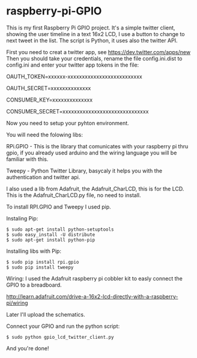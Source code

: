 raspberry-pi-GPIO
=================

This is my first Raspberry Pi GPIO project.
It's a simple twitter client, showing the user timeline in a text 16x2 LCD, I use a button to change to next tweet in the list. 
The script is Python, it uses also the twitter API.

First you need to creat a twitter app, see https://dev.twitter.com/apps/new
Then you should take your credentials, rename the file config.ini.dist to config.ini and enter your twitter app tokens in the file:

OAUTH_TOKEN=xxxxxx-xxxxxxxxxxxxxxxxxxxxxxxxxx

OAUTH_SECRET=xxxxxxxxxxxxxx

CONSUMER_KEY=xxxxxxxxxxxxxx

CONSUMER_SECRET=xxxxxxxxxxxxxxxxxxxxxxxxxxxxxx 

Now you need to setup your pyhton environment. 

You will need the folowing libs: 

RPi.GPIO - This is the library that comunicates with your raspberry pi thru gpio, if you already used arduino and the wiring language you will be familiar with this.

Tweepy - Python Twitter Library, basycaly it helps you with the authentication and twitter api.

I also used a lib from Adafruit, the Adafruit_CharLCD, this is for the LCD. This is the Adafruit_CharLCD.py file, no need to install.

To install RPI.GPIO and Tweepy I used pip.

Instaling Pip:

    $ sudo apt-get install python-setuptools
    $ sudo easy_install -U distribute
    $ sudo apt-get install python-pip

Installing libs with Pip:

    $ sudo pip install rpi.gpio
    $ sudo pip install tweepy

Wiring:
I used the Adafruit raspberry pi cobbler kit to easly connect the GPIO to a breadboard.
 
http://learn.adafruit.com/drive-a-16x2-lcd-directly-with-a-raspberry-pi/wiring

Later I'll upload the schematics.

Connect your GPIO and run the python script:

    $ sudo python gpio_lcd_twitter_client.py 

And you're done!
 
